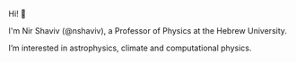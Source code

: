 Hi! 👋

I'm Nir Shaviv (@nshaviv), a Professor of Physics at the Hebrew University. 

I’m interested in astrophysics, climate and computational physics. 

<!---
nshaviv/nshaviv is a ✨ special ✨ repository because its `README.md` (this file) appears on your GitHub profile.
You can click the Preview link to take a look at your changes.
--->

